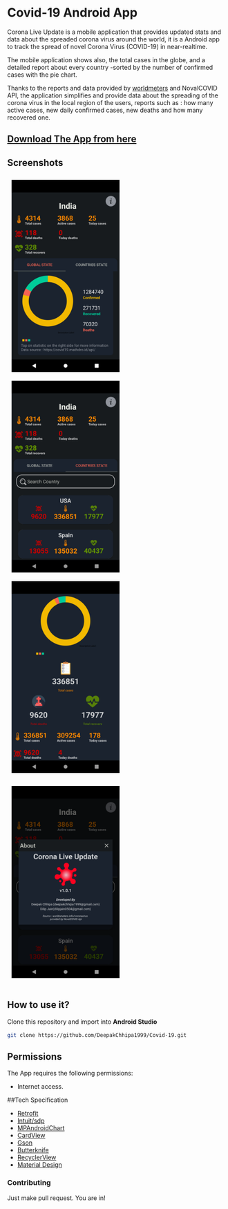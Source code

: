 # Covid-19 Android App


Corona Live Update is a mobile application that provides updated stats and data about the spreaded corona virus around the world,  it is a Android app to track the spread of novel Corona Virus (COVID-19) in near-realtime.

The mobile application shows also, the total cases in the globe, and a detailed report about every country -sorted by the number of confirmed cases with the pie chart.

Thanks to the reports and data provided by [worldmeters](https://www.worldometers.info/coronavirus/) and NovalCOVID API, the application simplifies and provide data about the spreading of the corona virus in the local region of the users, reports such as : how many active cases, new daily confirmed cases, new deaths and how many recovered one.


## [Download The App from here ](https://github.com/DeepakChhipa1999/Covid-19/blob/master/app/release/app-release.apk)

## Screenshots

[<img src="screenshots/screenshot1.png" align="left"
width="250"
    hspace="10" vspace="10">](screenshots/screenshot1.png)
[<img src="screenshots/screenshot2.png" align="center"
width="250"
    hspace="10" vspace="10">](screenshots/screenshot2.png)
[<img src="screenshots/screenshot3.png" align="center"
width="250"
    hspace="10" vspace="10">](screenshots/screenshot3.png)
[<img src="screenshots/screenshot4.png" align="center"
width="250"
    hspace="10" vspace="20">](screenshots/screenshot4.png)


## How to use it?
Clone this repository and import into **Android Studio**
```bash
git clone https://github.com/DeepakChhipa1999/Covid-19.git
```

## Permissions
The App requires the following permissions:
- Internet access.

##Tech Specification
- [Retrofit](https://square.github.io/retrofit/)
- [Intuit/sdp](https://github.com/intuit/sdp)
- [MPAndroidChart](https://github.com/PhilJay/MPAndroidChart)
- [CardView]()
- [Gson](https://github.com/google/gson)
- [Butterknife](https://jakewharton.github.io/butterknife/)
- [RecyclerView](https://developer.android.com/jetpack/androidx/releases/recyclerview)
- [Material Design](https://material.io/develop/android/components/)







### Contributing
Just make pull request. You are in!